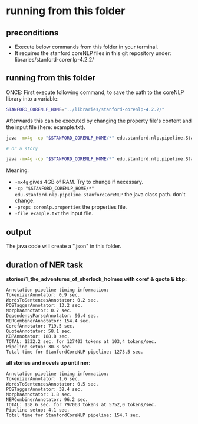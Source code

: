 # running from this folder

## preconditions

- Execute below commands from this folder in your terminal.
- It requires the stanford coreNLP files in this git repository under: libraries/stanford-corenlp-4.2.2/

## running from this folder

ONCE: First execute following command, to save the path to the coreNLP library into a variable:

```bash
STANFORD_CORENLP_HOME="../libraries/stanford-corenlp-4.2.2/"
```

Afterwards this can be executed by changing the property file's content and the input file (here: example.txt).

```bash
java -mx4g -cp "$STANFORD_CORENLP_HOME/*" edu.stanford.nlp.pipeline.StanfordCoreNLP -props corenlp.properties -file example.txt

# or a story

java -mx4g -cp "$STANFORD_CORENLP_HOME/*" edu.stanford.nlp.pipeline.StanfordCoreNLP -props corenlp.properties -file "../../dataset/processed/stories/1_the_adventures_of_sherlock_holmes/a_case_of_identity.txt"
```

Meaning:

- `-mx4g` gives 4GB of RAM. Try to change if necessary.
- `-cp "$STANFORD_CORENLP_HOME/*" edu.stanford.nlp.pipeline.StanfordCoreNLP` the java class path. don't change.
- `-props corenlp.properties` the properties file.
- `-file example.txt` the input file.


## output

The java code will create a "<input-file-name>.json" in this folder.


## duration of NER task

**stories/1_the_adventures_of_sherlock_holmes with coref & quote & kbp:**

```
Annotation pipeline timing information:
TokenizerAnnotator: 0.9 sec.
WordsToSentencesAnnotator: 0.2 sec.
POSTaggerAnnotator: 13.2 sec.
MorphaAnnotator: 0.7 sec.
DependencyParseAnnotator: 96.4 sec.
NERCombinerAnnotator: 154.4 sec.
CorefAnnotator: 719.5 sec.
QuoteAnnotator: 58.1 sec.
KBPAnnotator: 188.8 sec.
TOTAL: 1232.2 sec. for 127403 tokens at 103,4 tokens/sec.
Pipeline setup: 30.3 sec.
Total time for StanfordCoreNLP pipeline: 1273.5 sec.
```

**all stories and novels up until ner:**

```
Annotation pipeline timing information:
TokenizerAnnotator: 1.6 sec.
WordsToSentencesAnnotator: 0.5 sec.
POSTaggerAnnotator: 38.4 sec.
MorphaAnnotator: 1.8 sec.
NERCombinerAnnotator: 96.2 sec.
TOTAL: 138.6 sec. for 797063 tokens at 5752,0 tokens/sec.
Pipeline setup: 4.1 sec.
Total time for StanfordCoreNLP pipeline: 154.7 sec.
```